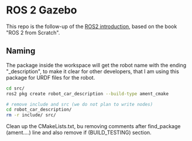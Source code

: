 # ROS 2 Gazebo

This repo is the follow-up of the [ROS2 introduction](https://github.com/Nablaaa/ROS2.git), based on the book "ROS 2 from Scratch".

## Naming
The package inside the workspace will get the robot name with the ending "_description", to make it clear for other developers, that I am using this package for URDF files for the robot.

```bash
cd src/
ros2 pkg create robot_car_description --build-type ament_cmake 

# remove include and src (we do not plan to write nodes)
cd robot_car_description/
rm -r include/ src/
```

Clean up the CMakeLists.txt, bu removing comments after find_package (ament....) line and also remove if (BUILD_TESTING) section.
